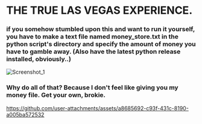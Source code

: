 # THE TRUE LAS VEGAS EXPERIENCE.
### if you somehow stumbled upon this and want to run it yourself, you have to make a text file named money_store.txt in the python script's directory and specify the amount of money you have to gamble away. (Also have the latest python release installed, obviously..)
![Screenshot_1](https://github.com/user-attachments/assets/18f2423a-c7a3-4397-991a-490a567d9e67)
### Why do all of that? Because I don't feel like giving you my money file. Get your own, brokie.




https://github.com/user-attachments/assets/a8685692-c93f-431c-8190-a005ba572532

